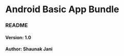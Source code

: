 # Android Basic App Bundle
### README
#### Version: 1.0
#### Author: Shaunak Jani

[Local-Business-app]: ./LocalBusinessApp/media/app_screenshot.png